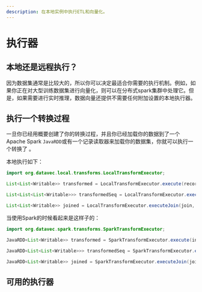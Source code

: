 ```yaml
---
description: 在本地实例中执行ETL和向量化。
---
```


# 执行器

## 本地还是远程执行？

因为数据集通常是比较大的，所以你可以决定最适合你需要的执行机制。例如，如果你正在对大型训练数据集进行向量化，则可以在分布式spark集群中处理它。但是，如果需要进行实时推理，数据向量还提供不需要任何附加设置的本地执行器。

## 执行一个转换过程

一旦你已经用概要创建了你的转换过程，并且你已经加载你的数据到了一个 Apache Spark `JavaRDD`或有一个记录读取器来加载你的数据集，你就可以执行一个转换了 。

本地执行如下：

```java
import org.datavec.local.transforms.LocalTransformExecutor;

List<List<Writable>> transformed = LocalTransformExecutor.execute(recordReader, transformProcess)

List<List<List<Writable>>> transformedSeq = LocalTransformExecutor.executeToSequence(sequenceReader, transformProcess)

List<List<Writable>> joined = LocalTransformExecutor.executeJoin(join, leftReader, rightReader)
```

当使用Spark的时候看起来是这样子的：

```java
import org.datavec.spark.transforms.SparkTransformExecutor;

JavaRDD<List<Writable>> transformed = SparkTransformExecutor.execute(inputRdd, transformProcess)

JavaRDD<List<List<Writable>>> transformedSeq = SparkTransformExecutor.executeToSequence(inputSequenceRdd, transformProcess)

JavaRDD<List<Writable>> joined = SparkTransformExecutor.executeJoin(join, leftRdd, rightRdd)
```

## 可用的执行器

